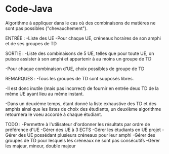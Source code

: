 # Code-Java

Algorithme à appliquer dans le cas où des combinaisons de matières ne sont pas possibles ("chevauchement").

ENTRÉE : 
-Liste des UE
-Pour chaque UE, créneaux horaires de son amphi et de ses groupes de TD

SORTIE :
-Liste des combinaisons de 5 UE, telles que pour toute UE, on puisse assister à son amphi et appartenir à au moins un groupe de TD

-Pour chaque combinaison d'UE, choix possibles de groupe de TD

REMARQUES :
-Tous les groupes de TD sont supposés libres.

-Il est donc inutile (mais pas incorrect) de fournir en entrée deux TD de la même UE ayant lieu au même instant.

-Dans un deuxième temps, étant donné la liste exhaustive des TD et des amphis ainsi que les listes de choix des étudiants, un deuxième algorithme retournera le voeu accordé à chaque étudiant.

TODO :
-Permettre à l'utilisateur d'ordonner les résultats par ordre de préférence d'UE
-Gérer des UE à 3 ECTS
-Gérer les étudiants en UE projet
-Gérer des UE possédant plusieurs créneaux pour leur amphi
-Gérer des groupes de TD pour lesquels les créneaux ne sont pas consécutifs
-Gérer les majeur, mineur, double majeur
